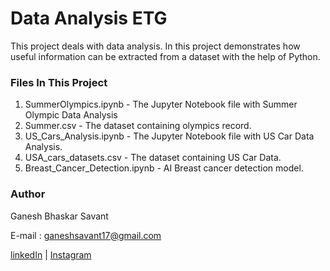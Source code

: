 # Data Analysis ETG

This project deals with data analysis. In this project demonstrates how useful information can be extracted from a dataset with the help of Python.


### Files In  This Project

1. SummerOlympics.ipynb - The Jupyter Notebook file with Summer Olympic Data Analysis
2. Summer.csv - The dataset containing olympics record.
3. US_Cars_Analysis.ipynb - The Jupyter Notebook file with US Car Data Analysis.
4. USA_cars_datasets.csv - The dataset containing US Car Data.
5. Breast_Cancer_Detection.ipynb - AI Breast cancer detection model.





### Author
Ganesh Bhaskar Savant

E-mail : ganeshsavant17@gmail.com


[linkedIn](https://linkedin.com/in/ganeshbs17) | [Instagram](https://www.instagram.com/ganeshbs17)

